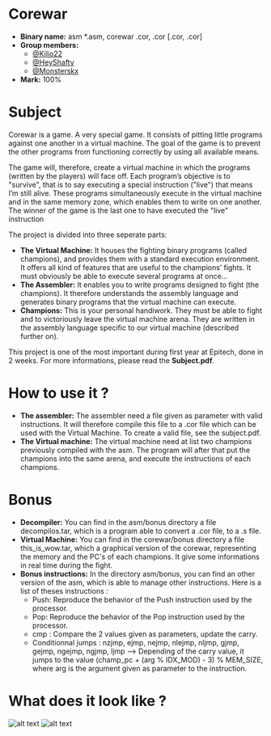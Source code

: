 # Corewar
- **Binary name:** asm *.asm, corewar .cor, .cor [.cor, .cor] 
- **Group members:**
  - [@Kilio22](https://github.com/Kilio22)
  - [@HeyShafty](https://github.com/HeyShafty)
  - [@Monsterskx](https://github.com/Monsterskx)
- **Mark:** 100%
 
# Subject

Corewar is a game. A very special game. It consists of pitting little programs against one another in a virtual machine.
The goal of the game is to prevent the other programs from functioning correctly by using all available means.

The game will, therefore, create a virtual machine in which the programs (written by the players) will face off. Each
program’s objective is to "survive", that is to say executing a special instruction ("live") that means I’m still alive.
These programs simultaneously execute in the virtual machine and in the same memory zone, which enables them
to write on one another.
The winner of the game is the last one to have executed the "live" instruction

The project is divided into three seperate parts:
- **The Virtual Machine:** It houses the fighting binary programs (called champions), and provides them with a standard execution environment. It offers all kind of features that are useful to the champions’ fights. It must obviously be able to
execute several programs at once...
- **The Assembler:** It enables you to write programs designed to fight (the champions). It therefore understands the assembly language and generates binary programs that the virtual machine can execute.
- **Champions:** This is your personal handiwork. They must be able to fight and to victoriously leave the virtual machine arena.
They are written in the assembly language specific to our virtual machine (described further on).

This project is one of the most important during first year at Epitech, done in 2 weeks.
For more informations, please read the **Subject.pdf**.

# How to use it ?
- **The assembler:** The assembler need a file given as parameter with valid instructions. It will therefore compile this file to a .cor file which can be used with the Virtual Machine.
  To create a valid file, see the subject.pdf.
- **The Virtual machine:** The virtual machine need at list two champions previously compiled with the asm. The program will after that put the champions into the same arena, and execute the instructions of each champions.

# Bonus
- **Decompiler:** You can find in the asm/bonus directory a file decompilos.tar, which is a program able to convert a .cor file, to a .s file.
- **Virtual Machine:** You can find in the corewar/bonus directory a file this_is_wow.tar, which a graphical version of the corewar, representing the memory and the PC's of each champions.
  It give some informations in real time during the fight.
- **Bonus instructions:** In the directory asm/bonus, you can find an other version of the asm, which is able to manage other instructions.
  Here is a list of theses instructions :
    - Push: Reproduce the behavior of the Push instruction used by the processor.
    - Pop: Reproduce the behavior of the Pop instruction used by the processor.
    - cmp : Compare the 2 values given as parameters, update the carry.
    - Conditionnal jumps : nzjmp, ejmp, nejmp, nlejmp, nljmp, gjmp, gejmp, ngejmp, ngjmp, ljmp --> Depending of the carry value, it jumps to the value (champ_pc + (arg % IDX_MOD) - 3) % MEM_SIZE, where arg is the argument given as parameter to the instruction.
    
# What does it look like ?
![alt text](https://github.com/Kilio22/Corewar/blob/master/fig1.png?raw=true)
![alt text](https://github.com/Kilio22/Corewar/blob/master/fig2.png?raw=true)
